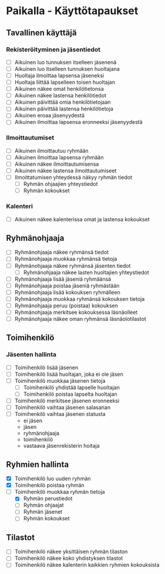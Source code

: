# Paikalla - Käyttötapaukset

## Tavallinen käyttäjä

### Rekisteröityminen ja jäsentiedot

- [ ] Aikuinen luo tunnuksen itselleen jäsenenä
- [ ] Aikuinen luo itselleen tunnuksen huoltajana
- [ ] Huoltaja ilmoittaa lapsensa jäseneksi
- [ ] Huoltaja liittää lapselleen toisen huoltajan
- [ ] Aikuinen näkee omat henkilötietonsa
- [ ] Aikuinen näkee lastensa henkilötiedot
- [ ] Aikuinen päivittää omia henkilötietojaan
- [ ] Aikuinen päivittää lastensa henkilötietoja
- [ ] Aikuinen eroaa jäsenyydestä
- [ ] Aikuinen ilmoittaa lapsensa eronneeksi jäsenyydestä

### Ilmoittautumiset

- [ ] Aikuinen ilmoittautuu ryhmään
- [ ] Aikuinen ilmoittaa lapsensa ryhmään
- [ ] Aikuinen näkee ilmoittautumisensa
- [ ] Aikuinen näkee lastensa ilmoittautumiseet
- [ ] Ilmoittatumisen yhteydessä näkyy ryhmän tiedot
  - [ ] Ryhmän ohjaajien yhteystiedot
  - [ ] Ryhmän kokoukset

### Kalenteri

- [ ] Aikuinen näkee kalenterissa omat ja lastensa kokoukset

## Ryhmänohjaaja

- [ ] Ryhmänohjaaja näkee ryhmänsä tiedot
- [ ] Ryhmänohjaaja muokkaa ryhmänsä tietoja
- [ ] Ryhmänohjaaja näkee ryhmänsä jäsenten tiedot
  - [ ] Ryhmänohjaaja näkee lasten huoltajien yhteystiedot
- [ ] Ryhmänohjaaja lisää jäseniä ryhmäänsä
- [ ] Ryhmänohjaaja poistaa jäseniä ryhmästään
- [ ] Ryhmänohjaaja lisää kokouksen ryhmälleen
- [ ] Ryhmänohjaaja muokkaa ryhmänsä kokouksen tietoja
- [ ] Ryhmänohjaaja peruu (poistaa) kokouksen  
- [ ] Ryhmänohjaaja merkitsee kokouksessa läsnäolleet
- [ ] Ryhmänohjaaja näkee oman ryhmänsä läsnäolotilastot

## Toimihenkilö

### Jäsenten hallinta

- [ ] Toimihenkilö lisää jäsenen
- [ ] Toimihenkilö lisää huoltajan, joka ei ole jäsen
- [ ] Toimihenkilö muokkaa jäsenen tietoja
  - [ ] Toimihenkilö yhdistää lapselle huoltajan
  - [ ] Toimihenkilö poistaa lapselta huoltajan
- [ ] Toimihenkilö merkitsee jäsenen eronneeksi
- [ ] Toimihenkilö vaihtaa jäsenen salasanan
- [ ] Toimihenkilö vaihtaa jäsenen statusta
  - ei jäsen
  - jäsen
  - ryhmänohjaaja
  - toimihenkilö
  - vastaava jäsenrekisterin hoitaja

## Ryhmien hallinta
- [x] Toimihenkilö luo uuden ryhmän
- [x] Toimihenkilö poistaa ryhmän
- [ ] Toimihenkilö muokkaa ryhmän tietoja
  - [x] Ryhmän perustiedot
  - [ ] Ryhmän ohjaajat
  - [ ] Ryhmän jäsenet
  - [ ] Ryhmän kokoukset

## Tilastot
- [ ] Toimihenkilö näkee yksittäisen ryhmän tilaston
- [ ] Toimihenkilö näkee koko yhdistyksen tilastot
- [ ] Toimihenkilö näkee kalenterin kaikkien ryhmien kokouksista
